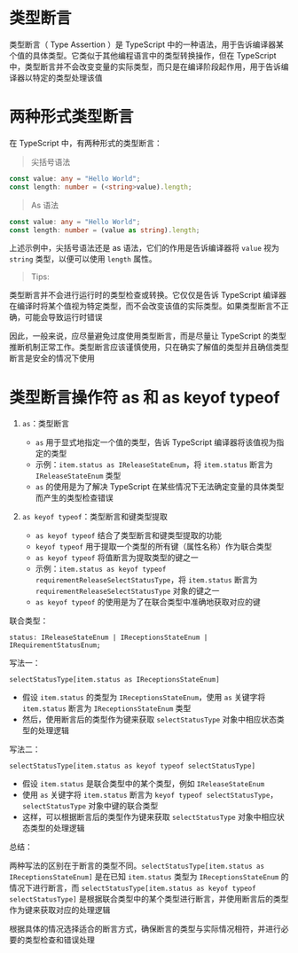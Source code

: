 # 类型断言

类型断言（ Type Assertion ）是 TypeScript 中的一种语法，用于告诉编译器某个值的具体类型。它类似于其他编程语言中的类型转换操作，但在 TypeScript 中，类型断言并不会改变变量的实际类型，而只是在编译阶段起作用，用于告诉编译器以特定的类型处理该值



# 两种形式类型断言

在 TypeScript 中，有两种形式的类型断言：

> 尖括号语法

```typescript
const value: any = "Hello World";
const length: number = (<string>value).length;
```



> As 语法

```typescript
const value: any = "Hello World";
const length: number = (value as string).length;
```

上述示例中，尖括号语法还是 as 语法，它们的作用是告诉编译器将 `value` 视为 `string` 类型，以便可以使用 `length` 属性。



> Tips: 

类型断言并不会进行运行时的类型检查或转换。它仅仅是告诉 TypeScript 编译器在编译时将某个值视为特定类型，而不会改变该值的实际类型。如果类型断言不正确，可能会导致运行时错误

因此，一般来说，应尽量避免过度使用类型断言，而是尽量让 TypeScript 的类型推断机制正常工作。类型断言应该谨慎使用，只在确实了解值的类型并且确信类型断言是安全的情况下使用



# 类型断言操作符 as 和 as keyof typeof

1. `as`：类型断言

   - `as` 用于显式地指定一个值的类型，告诉 TypeScript 编译器将该值视为指定的类型
   - 示例：`item.status as IReleaseStateEnum`，将 `item.status` 断言为 `IReleaseStateEnum` 类型
   - `as` 的使用是为了解决 TypeScript 在某些情况下无法确定变量的具体类型而产生的类型检查错误

2. `as keyof typeof`：类型断言和键类型提取
   - `as keyof typeof` 结合了类型断言和键类型提取的功能
   - `keyof typeof` 用于提取一个类型的所有键（属性名称）作为联合类型
   - `as keyof typeof` 将值断言为提取类型的键之一
   - 示例：`item.status as keyof typeof requirementReleaseSelectStatusType`，将 `item.status` 断言为 `requirementReleaseSelectStatusType` 对象的键之一
   - `as keyof typeof` 的使用是为了在联合类型中准确地获取对应的键



联合类型：

```
status: IReleaseStateEnum | IReceptionsStateEnum | IRequirementStatusEnum;
```

写法一：

```
selectStatusType[item.status as IReceptionsStateEnum]
```

- 假设 `item.status` 的类型为 `IReceptionsStateEnum`，使用 `as` 关键字将 `item.status` 断言为 `IReceptionsStateEnum` 类型
- 然后，使用断言后的类型作为键来获取 `selectStatusType` 对象中相应状态类型的处理逻辑

写法二：

```
selectStatusType[item.status as keyof typeof selectStatusType]
```

- 假设 `item.status` 是联合类型中的某个类型，例如 `IReleaseStateEnum`
- 使用 `as` 关键字将 `item.status` 断言为 `keyof typeof selectStatusType`，`selectStatusType` 对象中键的联合类型
- 这样，可以根据断言后的类型作为键来获取 `selectStatusType` 对象中相应状态类型的处理逻辑



总结：

两种写法的区别在于断言的类型不同。`selectStatusType[item.status as IReceptionsStateEnum]` 是在已知 `item.status` 类型为 `IReceptionsStateEnum` 的情况下进行断言，而 `selectStatusType[item.status as keyof typeof selectStatusType]` 是根据联合类型中的某个类型进行断言，并使用断言后的类型作为键来获取对应的处理逻辑

根据具体的情况选择适合的断言方式，确保断言的类型与实际情况相符，并进行必要的类型检查和错误处理

